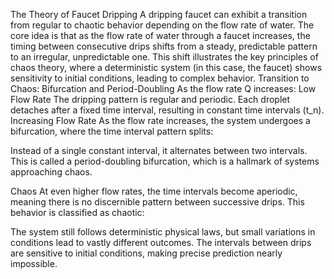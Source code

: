 The Theory of Faucet Dripping
A dripping faucet can exhibit a transition from regular to chaotic behavior depending on the flow rate of water. The core idea is that as the flow rate of water through a faucet increases, the timing between consecutive drips shifts from a steady, predictable pattern to an irregular, unpredictable one. This shift illustrates the key principles of chaos theory, where a deterministic system (in this case, the faucet) shows sensitivity to initial conditions, leading to complex behavior.
Transition to Chaos: Bifurcation and Period-Doubling
As the flow rate Q increases:
Low Flow Rate
The dripping pattern is regular and periodic. Each droplet detaches after a fixed time interval, resulting in constant time intervals (t_n).
Increasing Flow Rate
As the flow rate increases, the system undergoes a bifurcation, where the time interval pattern splits:

Instead of a single constant interval, it alternates between two intervals.
This is called a period-doubling bifurcation, which is a hallmark of systems approaching chaos.

Chaos
At even higher flow rates, the time intervals become aperiodic, meaning there is no discernible pattern between successive drips. This behavior is classified as chaotic:

The system still follows deterministic physical laws, but small variations in conditions lead to vastly different outcomes.
The intervals between drips are sensitive to initial conditions, making precise prediction nearly impossible.
